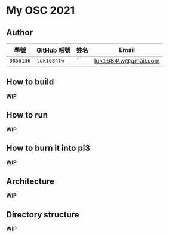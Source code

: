# My OSC 2021

## Author

| 學號 | GitHub 帳號 | 姓名 | Email |
| --- | ----------- | --- | --- |
|`0856136`| `luk1684tw` | `` | luk1684tw@gmail.com |

## How to build

**WIP**

## How to run

**WIP**

## How to burn it into pi3

**WIP**

## Architecture

**WIP**

## Directory structure

**WIP**
